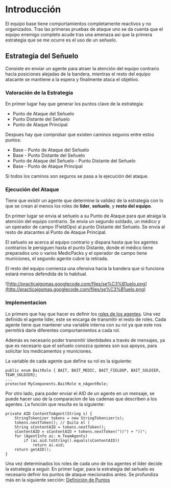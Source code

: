 # Introducción #

El equipo base tiene comportamientos completamente reactivos y no organizados. Tras las primeras pruebas de ataque uno se da cuenta que el equipo enemigo completo acude tras una amenaza asi que la primera estrategia que se me ocurre es el uso de un señuelo.

## Estrategia del Señuelo ##

Consiste en enviar un agente para atraer la atención del equipo contrario hacia posiciones alejadas de la bandera, mientras el resto del equipo atacante se mantiene a la espera y finalmente ataca el objetivo.

### Valoración de la Estrategia ###

En primer lugar hay que generar los puntos clave de la estrategia:

  * Punto de Ataque del Señuelo
  * Punto Distante del Señuelo
  * Punto de Ataque Principal

Despues hay que comprobar que existen caminos seguros entre estos puntos:

  * Base - Punto de Ataque del Señuelo
  * Base - Punto Distante del Señuelo
  * Punto de Ataque del Señuelo - Punto Distante del Señuelo
  * Base - Punto de Ataque Principal

Si todos los caminos son seguros se pasa a la ejecución del ataque.

### Ejecución del Ataque ###

Tiene que existir un agente que determine la validez de la estrategia con lo que se crean al menos los roles de **lider**, **señuelo**, y **resto del equipo**.

En primer lugar se envia al señuelo a su Punto de Ataque para que atraiga la atención del equipo contrario. Se envia un segundo soldado, un médico y un operador de campo (FieldOps) al punto Distante del Señuelo. Se envia al resto de atacantes al Punto de Ataque Principal.

El señuelo se acerca al equipo contrario y dispara hasta que los agentes contrarios le persiguen hasta el punto Distante, donde el médico tiene preparados uno o varios MedicPacks y el operador de campo tiene municiones, el segundo agente cubre la retirada.

El resto del equipo comienza una ofensiva hacia la bandera que si funciona estará menos defendida de lo habitual.

![http://practicajgomas.googlecode.com/files/se%C3%B1uelo.png](http://practicajgomas.googlecode.com/files/se%C3%B1uelo.png)

### Implementacion ###

Lo primero que hay que hacer es definir los [roles de los agentes](NegociacionRoles.md). Una vez definido el agente lider, este se encarga de transmitir el resto de roles. Cada agente tiene que mantener una variable interna con su rol ya que este nos permitirá darle diferentes comportamientos a cada rol.

Además es necesario poder transmitir identidades a través de mensajes, ya que es necesario que el señuelo conozca quienes son sus apoyos, para solicitar los medicamentos y municiones.

La variable de cada agente que define su rol es la siguiente:

```
public enum BaitRole { BAIT, BAIT_MEDIC, BAIT_FIELDOP, BAIT_SOLDIER, TEAM_SOLDIER};
...
protected MyComponents.BaitRole m_nAgentRole;
```

Por otro lado, para poder enviar el AID de un agente en un mensaje, se puede hacer uso de la comparacion de las cadenas que describen a los agentes. La función que resulta es la siguiente:


```
private AID ContentToAgent(String s) {
	StringTokenizer tokens = new StringTokenizer(s);
	tokens.nextToken(); // Quita el (
	String sContentAID = tokens.nextToken();
	sContentAID = sContentAID + tokens.nextToken("))") + "))";
	for (AgentInfo ai: m_TeamAgents)
		if (ai.aid.toString().equals(sContentAID))
			return ai.aid;
	return getAID();
}
```

Una vez determinados los roles de cada uno de los agentes el líder decide la estrategia a seguir. En primer lugar, para la estrategia del señuelo es necesario definir los puntos de ataque mecionados antes. Se profundiza más en la siguiente sección: [Definición de Puntos](DefinicionPuntos.md)